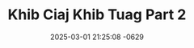 ---
layout: movie-video-data
date: 2025-03-01 21:25:08 -0629
categories: movie

# Site Attributes
title: "Khib Ciaj Khib Tuag Part 2"
permalink: "/movie/Khib_Ciaj_Khib_Tuag_Part_2"

# Movie Attributes
synopsis: ""
producer: "Link Pictures"
director: "Xab Thoj, Leng Yang"
writer: "Leng Yang, Xab Thoj"
video_link: "https://youtu.be/0NxbFO8GTHQ?si=jbSvfflQi_80P9Ra"
genre: "Romance"
year: "2006"
release_type: "VHS"
storage: "Private"
thumbnail: "/assets/images/movie_thumbnails/Khib Ciaj Khib Tuag Part 2.jpg"
publishing_company: "Link Pictures"

# Sequels + Parts
base_movie: "Khib Ciaj Khib Tuag Part 1"
total_parts: 2
sequel: ""

# Movie Cast
cast:
- name: "Xab Thoj"
- name: "Hnub Lis"
- name: "Paj Thoj"
- name: "Txais Hawj"
- name: "Maiv Yaj"
---